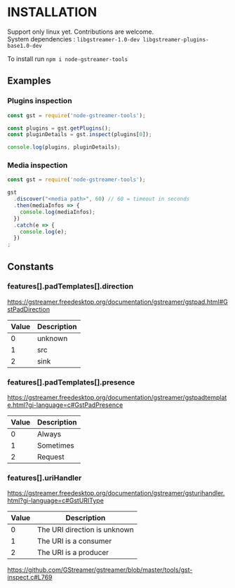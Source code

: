 INSTALLATION
============
Support only linux yet. Contributions are welcome.  
System dependencies : `libgstreamer-1.0-dev libgstreamer-plugins-base1.0-dev`

To install run `npm i node-gstreamer-tools`

## Examples

### Plugins inspection

```js
const gst = require('node-gstreamer-tools');

const plugins = gst.getPlugins();
const pluginDetails = gst.inspect(plugins[0]);

console.log(plugins, pluginDetails);

```

### Media inspection
```js
const gst = require('node-gstreamer-tools');

gst
  .discover("<media path>", 60) // 60 = timeout in seconds
  .then(mediaInfos => {
    console.log(mediaInfos);
  })
  .catch(e => {
    console.log(e);
  })
;
```


## Constants

### features[].padTemplates[].direction
https://gstreamer.freedesktop.org/documentation/gstreamer/gstpad.html#GstPadDirection   

Value | Description
------|------------
0     | unknown
1     | src
2     | sink


### features[].padTemplates[].presence

https://gstreamer.freedesktop.org/documentation/gstreamer/gstpadtemplate.html?gi-language=c#GstPadPresence

Value | Description
------|------------
0     | Always
1     | Sometimes
2     | Request


### features[].uriHandler

https://gstreamer.freedesktop.org/documentation/gstreamer/gsturihandler.html?gi-language=c#GstURIType

Value | Description
------|------------
0     | The URI direction is unknown
1     | The URI is a consumer
2     | The URI is a producer

https://github.com/GStreamer/gstreamer/blob/master/tools/gst-inspect.c#L769